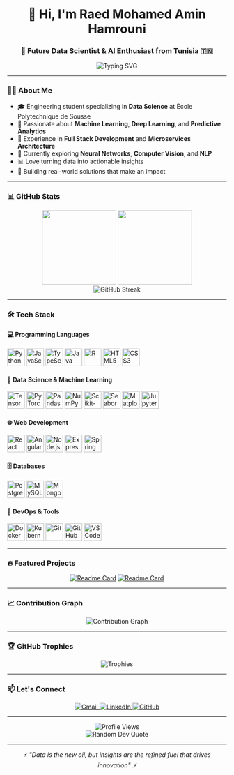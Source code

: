 <h1 align="center">👋 Hi, I'm Raed Mohamed Amin Hamrouni</h1>
<h3 align="center">🚀 Future Data Scientist & AI Enthusiast from Tunisia 🇹🇳</h3>

<p align="center">
  <img src="https://readme-typing-svg.demolab.com?font=Fira+Code&pause=1000&color=2D9EF7&center=true&vCenter=true&width=435&lines=Data+Science+%7C+Machine+Learning;Full+Stack+Developer;Always+Learning+New+Things" alt="Typing SVG" />
</p>

---

### 🧑‍💻 About Me

- 🎓 Engineering student specializing in **Data Science** at École Polytechnique de Sousse
- 🔬 Passionate about **Machine Learning**, **Deep Learning**, and **Predictive Analytics**
- 💼 Experience in **Full Stack Development** and **Microservices Architecture**
- 🌱 Currently exploring **Neural Networks**, **Computer Vision**, and **NLP**
- 📊 Love turning data into actionable insights
- 🎯 Building real-world solutions that make an impact

---

### 📊 GitHub Stats

<div align="center">
  <img src="https://github-readme-stats.vercel.app/api?username=hamrouniraed07&show_icons=true&theme=tokyonight&hide_border=true&bg_color=0D1117&include_all_commits=true" height="170" />
  <img src="https://github-readme-stats.vercel.app/api/top-langs?username=hamrouniraed07&layout=compact&langs_count=8&theme=tokyonight&hide_border=true&bg_color=0D1117" height="170" />
</div>

<div align="center">
  <img src="https://github-readme-streak-stats.herokuapp.com/?user=hamrouniraed07&theme=tokyonight&hide_border=true&background=0D1117" alt="GitHub Streak" />
</div>

---

### 🛠️ Tech Stack

#### 💻 Programming Languages
<p align="left">
  <img src="https://cdn.jsdelivr.net/gh/devicons/devicon/icons/python/python-original.svg" width="40" height="40" title="Python" />
  <img src="https://cdn.jsdelivr.net/gh/devicons/devicon/icons/javascript/javascript-original.svg" width="40" height="40" title="JavaScript" />
  <img src="https://cdn.jsdelivr.net/gh/devicons/devicon/icons/typescript/typescript-original.svg" width="40" height="40" title="TypeScript" />
  <img src="https://cdn.jsdelivr.net/gh/devicons/devicon/icons/java/java-original.svg" width="40" height="40" title="Java" />
  <img src="https://cdn.jsdelivr.net/gh/devicons/devicon/icons/r/r-original.svg" width="40" height="40" title="R" />
  <img src="https://cdn.jsdelivr.net/gh/devicons/devicon/icons/html5/html5-original.svg" width="40" height="40" title="HTML5" />
  <img src="https://cdn.jsdelivr.net/gh/devicons/devicon/icons/css3/css3-original.svg" width="40" height="40" title="CSS3" />
</p>

#### 🤖 Data Science & Machine Learning
<p align="left">
  <img src="https://cdn.jsdelivr.net/gh/devicons/devicon/icons/tensorflow/tensorflow-original.svg" width="40" height="40" title="TensorFlow" />
  <img src="https://cdn.jsdelivr.net/gh/devicons/devicon/icons/pytorch/pytorch-original.svg" width="40" height="40" title="PyTorch" />
  <img src="https://cdn.jsdelivr.net/gh/devicons/devicon/icons/pandas/pandas-original.svg" width="40" height="40" title="Pandas" />
  <img src="https://cdn.jsdelivr.net/gh/devicons/devicon/icons/numpy/numpy-original.svg" width="40" height="40" title="NumPy" />
  <img src="https://upload.wikimedia.org/wikipedia/commons/0/05/Scikit_learn_logo_small.svg" width="40" height="40" title="Scikit-learn" />
  <img src="https://seaborn.pydata.org/_images/logo-mark-lightbg.svg" width="40" height="40" title="Seaborn" />
  <img src="https://upload.wikimedia.org/wikipedia/commons/8/84/Matplotlib_icon.svg" width="40" height="40" title="Matplotlib" />
  <img src="https://cdn.jsdelivr.net/gh/devicons/devicon/icons/jupyter/jupyter-original.svg" width="40" height="40" title="Jupyter" />
</p>

#### 🌐 Web Development
<p align="left">
  <img src="https://cdn.jsdelivr.net/gh/devicons/devicon/icons/react/react-original.svg" width="40" height="40" title="React" />
  <img src="https://cdn.jsdelivr.net/gh/devicons/devicon/icons/angularjs/angularjs-original.svg" width="40" height="40" title="Angular" />
  <img src="https://cdn.jsdelivr.net/gh/devicons/devicon/icons/nodejs/nodejs-original.svg" width="40" height="40" title="Node.js" />
  <img src="https://cdn.jsdelivr.net/gh/devicons/devicon/icons/express/express-original.svg" width="40" height="40" title="Express" />
  <img src="https://cdn.jsdelivr.net/gh/devicons/devicon/icons/spring/spring-original.svg" width="40" height="40" title="Spring Boot" />
</p>

#### 🗄️ Databases
<p align="left">
  <img src="https://cdn.jsdelivr.net/gh/devicons/devicon/icons/postgresql/postgresql-original.svg" width="40" height="40" title="PostgreSQL" />
  <img src="https://cdn.jsdelivr.net/gh/devicons/devicon/icons/mysql/mysql-original.svg" width="40" height="40" title="MySQL" />
  <img src="https://cdn.jsdelivr.net/gh/devicons/devicon/icons/mongodb/mongodb-original.svg" width="40" height="40" title="MongoDB" />
</p>

#### 🔧 DevOps & Tools
<p align="left">
  <img src="https://cdn.jsdelivr.net/gh/devicons/devicon/icons/docker/docker-original.svg" width="40" height="40" title="Docker" />
  <img src="https://cdn.jsdelivr.net/gh/devicons/devicon/icons/kubernetes/kubernetes-plain.svg" width="40" height="40" title="Kubernetes" />
  <img src="https://cdn.jsdelivr.net/gh/devicons/devicon/icons/git/git-original.svg" width="40" height="40" title="Git" />
  <img src="https://cdn.jsdelivr.net/gh/devicons/devicon/icons/github/github-original.svg" width="40" height="40" title="GitHub" />
  <img src="https://cdn.jsdelivr.net/gh/devicons/devicon/icons/vscode/vscode-original.svg" width="40" height="40" title="VS Code" />
</p>

---

### 🔥 Featured Projects

<div align="center">

[![Readme Card](https://github-readme-stats.vercel.app/api/pin/?username=hamrouniraed07&repo=ML_Project&theme=tokyonight&hide_border=true&bg_color=0D1117)](https://github.com/hamrouniraed07/ML_Project)
[![Readme Card](https://github-readme-stats.vercel.app/api/pin/?username=hamrouniraed07&repo=Hotel_microservices&theme=tokyonight&hide_border=true&bg_color=0D1117)](https://github.com/hamrouniraed07/Hotel_microservices)

</div>

---

### 📈 Contribution Graph

<div align="center">
  <img src="https://github-readme-activity-graph.vercel.app/graph?username=hamrouniraed07&theme=tokyo-night&hide_border=true&bg_color=0D1117" alt="Contribution Graph" />
</div>

---

### 🏆 GitHub Trophies

<div align="center">
  <img src="https://github-profile-trophy.vercel.app/?username=hamrouniraed07&theme=tokyonight&no-frame=true&no-bg=true&row=1&column=7" alt="Trophies" />
</div>

---

### 📫 Let's Connect

<p align="center">
  <a href="mailto:Hamrouniraed50@gmail.com">
    <img src="https://img.shields.io/badge/Gmail-D14836?style=for-the-badge&logo=gmail&logoColor=white" alt="Gmail"/>
  </a>
  <a href="https://www.linkedin.com/in/raed-med-amin-hamrouni">
    <img src="https://img.shields.io/badge/LinkedIn-0077B5?style=for-the-badge&logo=linkedin&logoColor=white" alt="LinkedIn"/>
  </a>
  <a href="https://github.com/hamrouniraed07">
    <img src="https://img.shields.io/badge/GitHub-181717?style=for-the-badge&logo=github&logoColor=white" alt="GitHub"/>
  </a>
</p>

---

<div align="center">
  <img src="https://komarev.com/ghpvc/?username=hamrouniraed07&style=for-the-badge&color=blue" alt="Profile Views"/>
</div>

<div align="center">
  <img src="https://quotes-github-readme.vercel.app/api?type=horizontal&theme=tokyonight" alt="Random Dev Quote"/>
</div>

---

<p align="center">
  <i>⚡ "Data is the new oil, but insights are the refined fuel that drives innovation" ⚡</i>
</p>
